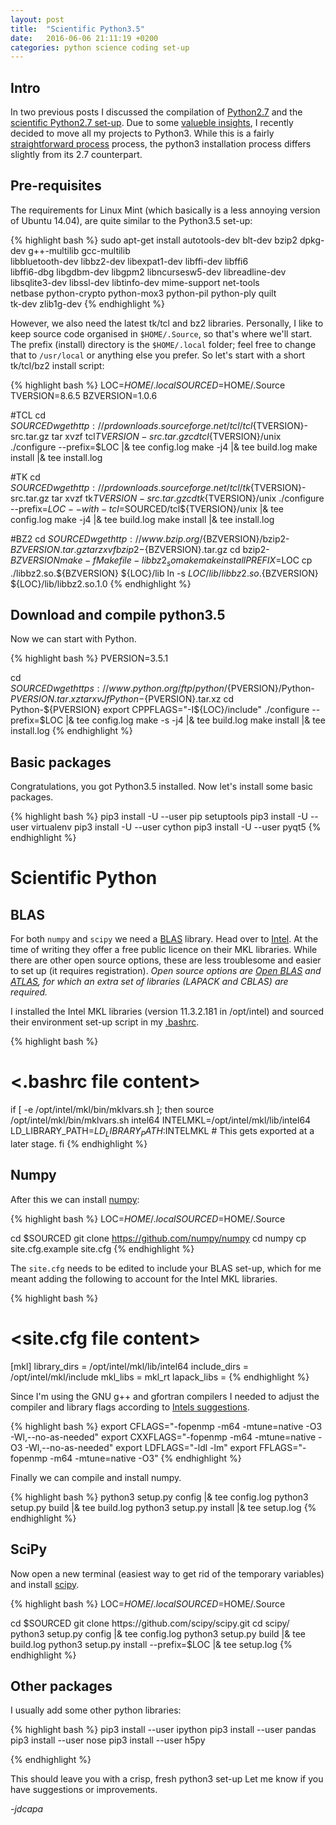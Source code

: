 ```yaml
---
layout: post
title:  "Scientific Python3.5"
date:   2016-06-06 21:11:19 +0200
categories: python science coding set-up
---
```


## Intro


In two previous posts I discussed the compilation of
 [Python2.7](python/science/coding/set-up/2016/04/11/python-2.7-setup.html)
 and the [scientific Python2.7 set-up](python/science/coding/set-up/2016/04/12/scientific-python.html).
Due to some [valueble insights](https://wiki.python.org/moin/Python2orPython3#Which_version_should_I_use.3F),
 I recently decided to move all my projects to Python3.
While this is a fairly [straightforward process](https://docs.python.org/3/howto/pyporting.html) process,
 the python3 installation process differs slightly from its 2.7 counterpart.


## Pre-requisites

The requirements for Linux Mint (which basically is a less annoying version of Ubuntu 14.04),
 are quite similar to the Python3.5 set-up:

{% highlight bash %}
sudo apt-get install autotools-dev blt-dev bzip2 dpkg-dev g++-multilib gcc-multilib \
                     libbluetooth-dev libbz2-dev libexpat1-dev libffi-dev libffi6 \
                     libffi6-dbg libgdbm-dev libgpm2 libncursesw5-dev libreadline-dev \
                     libsqlite3-dev libssl-dev libtinfo-dev mime-support net-tools \
                     netbase python-crypto python-mox3 python-pil python-ply quilt \
                     tk-dev zlib1g-dev
{% endhighlight %}

However, we also need the latest tk/tcl and bz2 libraries.
Personally, I like to keep source code organised in `$HOME/.Source`, so that's
 where we'll start. 
The prefix (install) directory is  the `$HOME/.local` folder; feel free to change that
 to `/usr/local` or anything else you prefer.
So let's start with a short tk/tcl/bz2 install script:

{% highlight bash %}
LOC=$HOME/.local
SOURCED=$HOME/.Source
TVERSION=8.6.5
BZVERSION=1.0.6

#TCL
cd $SOURCED
wget http://prdownloads.sourceforge.net/tcl/tcl${TVERSION}-src.tar.gz
tar xvzf tcl${TVERSION}-src.tar.gz
cd tcl${TVERSION}/unix
./configure --prefix=$LOC |& tee config.log
make -j4 |& tee build.log
make install |& tee install.log

#TK
cd $SOURCED
wget http://prdownloads.sourceforge.net/tcl/tk${TVERSION}-src.tar.gz
tar xvzf tk${TVERSION}-src.tar.gz
cd tk${TVERSION}/unix
./configure --prefix=$LOC --with-tcl=$SOURCED/tcl${TVERSION}/unix |& tee config.log
make -j4 |& tee build.log
make install |& tee install.log

#BZ2
cd $SOURCED
wget http://www.bzip.org/${BZVERSION}/bzip2-${BZVERSION}.tar.gz
tar zxvf bzip2-${BZVERSION}.tar.gz
cd bzip2-${BZVERSION}
make -f Makefile-libbz2_so
make
make install PREFIX=$LOC
cp ./libbz2.so.${BZVERSION} ${LOC}/lib
ln -s ${LOC}/lib/libbz2.so.${BZVERSION} ${LOC}/lib/libbz2.so.1.0
{% endhighlight %}


## Download and compile python3.5


Now we can start with Python.

{% highlight bash %}
PVERSION=3.5.1

cd $SOURCED
wget https://www.python.org/ftp/python/${PVERSION}/Python-${PVERSION}.tar.xz
tar xvJf Python-${PVERSION}.tar.xz
cd Python-${PVERSION}
export CPPFLAGS="-I${LOC}/include"
./configure --prefix=$LOC |& tee config.log
make -s -j4 |& tee build.log
make install |& tee install.log
{% endhighlight %}


## Basic packages

Congratulations, you got Python3.5 installed.
Now let's install some basic packages.


{% highlight bash %}
pip3 install -U --user pip setuptools
pip3 install -U --user virtualenv
pip3 install -U --user cython
pip3 install -U --user pyqt5
{% endhighlight %}

# Scientific Python


## BLAS

For both `numpy` and `scipy` we need a
 [BLAS](https://en.wikipedia.org/wiki/Basic_Linear_Algebra_Subprograms)
 library.
Head over to [Intel](https://registrationcenter.intel.com/en/forms/?productid=2558&licensetype=2).
At the time of writing they offer a free public licence on their MKL libraries.
While there are other open source options, these are less troublesome and easier
 to set up (it requires registration).
*Open source options are
 [Open BLAS](https://hunseblog.wordpress.com/2014/09/15/installing-numpy-and-openblas/)
 and
 [ATLAS](http://williambert.online/2012/03/how-to-install-accelerated-blas-into-a-python-virtualenv/),
 for which an extra set of libraries (LAPACK and CBLAS) are required.*

I installed the Intel MKL libraries (version 11.3.2.181 in /opt/intel) and
 sourced their environment set-up script in my
 [.bashrc](https://github.com/jdcapa/bashrc.d/blob/main/05.ENV_MKL).

{% highlight bash %}
# <.bashrc file content>
if [ -e /opt/intel/mkl/bin/mklvars.sh ]; then
    source /opt/intel/mkl/bin/mklvars.sh intel64
    INTELMKL=/opt/intel/mkl/lib/intel64
    LD_LIBRARY_PATH=$LD_LIBRARY_PATH:$INTELMKL  # This gets exported at a later stage.
fi
{% endhighlight %}


## Numpy


After this we can install [numpy](http://www.numpy.org/):

{% highlight bash %}
LOC=$HOME/.local
SOURCED=$HOME/.Source

cd $SOURCED
git clone https://github.com/numpy/numpy
cd numpy
cp site.cfg.example site.cfg
{% endhighlight %}

The `site.cfg` needs to be edited to include your BLAS set-up, which for me meant
 adding the following to account for the Intel MKL libraries.

{% highlight bash %}
# <site.cfg file content>
[mkl]
library_dirs = /opt/intel/mkl/lib/intel64
include_dirs = /opt/intel/mkl/include
mkl_libs = mkl_rt
lapack_libs =
{% endhighlight %}

Since I'm using the GNU g++ and gfortran compilers I needed to adjust the
 compiler and library flags according to
 [Intels suggestions](https://software.intel.com/en-us/articles/numpyscipy-with-intel-mkl).

{% highlight bash %}
export CFLAGS="-fopenmp -m64 -mtune=native -O3 -Wl,--no-as-needed"
export CXXFLAGS="-fopenmp -m64 -mtune=native -O3 -Wl,--no-as-needed"
export LDFLAGS="-ldl -lm"
export FFLAGS="-fopenmp -m64 -mtune=native -O3"
{% endhighlight %}



Finally we can compile and install numpy.

{% highlight bash %}
python3 setup.py config  |& tee config.log
python3 setup.py build   |& tee build.log
python3 setup.py install |& tee setup.log
{% endhighlight %}


## SciPy


Now open a new terminal (easiest way to get rid of the temporary variables) and
 install [scipy](https://www.scipy.org/).

{% highlight bash %}
LOC=$HOME/.local
SOURCED=$HOME/.Source

cd $SOURCED
git clone https://github.com/scipy/scipy.git
cd scipy/
python3 setup.py config |& tee config.log
python3 setup.py build |& tee build.log
python3 setup.py install --prefix=$LOC |& tee setup.log
{% endhighlight %}

## Other packages

I usually add some other python libraries:

{% highlight bash %}
pip3 install --user ipython
pip3 install --user pandas
pip3 install --user nose
pip3 install --user h5py

{% endhighlight %}

This should leave you with a crisp, fresh python3 set-up
Let me know if you have suggestions or improvements.



*-jdcapa*

